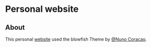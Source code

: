 # Personal website 

## About

This personal [website](https://lashchyk.dev) used the blowfish Theme by [@Nuno Coracao](https://github.com/nunocoracao/blowfish).



